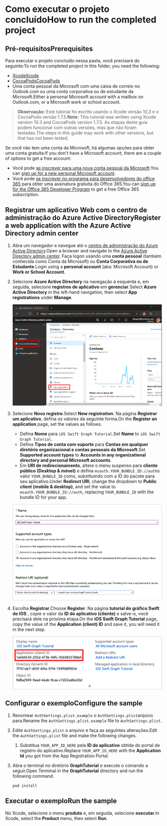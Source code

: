 # <a name="how-to-run-the-completed-project"></a><span data-ttu-id="925d7-101">Como executar o projeto concluído</span><span class="sxs-lookup"><span data-stu-id="925d7-101">How to run the completed project</span></span>

## <a name="prerequisites"></a><span data-ttu-id="925d7-102">Pré-requisitos</span><span class="sxs-lookup"><span data-stu-id="925d7-102">Prerequisites</span></span>

<span data-ttu-id="925d7-103">Para executar o projeto concluído nessa pasta, você precisará do seguinte:</span><span class="sxs-lookup"><span data-stu-id="925d7-103">To run the completed project in this folder, you need the following:</span></span>

- [<span data-ttu-id="925d7-104">Xcode</span><span class="sxs-lookup"><span data-stu-id="925d7-104">Xcode</span></span>](https://developer.apple.com/xcode/)
- [<span data-ttu-id="925d7-105">CocoaPods</span><span class="sxs-lookup"><span data-stu-id="925d7-105">CocoaPods</span></span>](https://cocoapods.org)
- <span data-ttu-id="925d7-106">Uma conta pessoal da Microsoft com uma caixa de correio no Outlook.com ou uma conta corporativa ou de estudante da Microsoft.</span><span class="sxs-lookup"><span data-stu-id="925d7-106">Either a personal Microsoft account with a mailbox on Outlook.com, or a Microsoft work or school account.</span></span>

> <span data-ttu-id="925d7-107">**Observação:** Este tutorial foi escrito usando o Xcode versão 10,3 e o CocoaPods versão 1.7.5.</span><span class="sxs-lookup"><span data-stu-id="925d7-107">**Note:** This tutorial was written using Xcode version 10.3 and CocoaPods version 1.7.5.</span></span> <span data-ttu-id="925d7-108">As etapas deste guia podem funcionar com outras versões, mas que não foram testadas.</span><span class="sxs-lookup"><span data-stu-id="925d7-108">The steps in this guide may work with other versions, but that has not been tested.</span></span>

<span data-ttu-id="925d7-109">Se você não tem uma conta da Microsoft, há algumas opções para obter uma conta gratuita:</span><span class="sxs-lookup"><span data-stu-id="925d7-109">If you don't have a Microsoft account, there are a couple of options to get a free account:</span></span>

- <span data-ttu-id="925d7-110">Você pode [se inscrever para uma nova conta pessoal da Microsoft](https://signup.live.com/signup?wa=wsignin1.0&rpsnv=12&ct=1454618383&rver=6.4.6456.0&wp=MBI_SSL_SHARED&wreply=https://mail.live.com/default.aspx&id=64855&cbcxt=mai&bk=1454618383&uiflavor=web&uaid=b213a65b4fdc484382b6622b3ecaa547&mkt=E-US&lc=1033&lic=1).</span><span class="sxs-lookup"><span data-stu-id="925d7-110">You can [sign up for a new personal Microsoft account](https://signup.live.com/signup?wa=wsignin1.0&rpsnv=12&ct=1454618383&rver=6.4.6456.0&wp=MBI_SSL_SHARED&wreply=https://mail.live.com/default.aspx&id=64855&cbcxt=mai&bk=1454618383&uiflavor=web&uaid=b213a65b4fdc484382b6622b3ecaa547&mkt=E-US&lc=1033&lic=1).</span></span>
- <span data-ttu-id="925d7-111">Você pode [se inscrever no programa para desenvolvedores do office 365](https://developer.microsoft.com/office/dev-program) para obter uma assinatura gratuita do Office 365.</span><span class="sxs-lookup"><span data-stu-id="925d7-111">You can [sign up for the Office 365 Developer Program](https://developer.microsoft.com/office/dev-program) to get a free Office 365 subscription.</span></span>

## <a name="register-a-web-application-with-the-azure-active-directory-admin-center"></a><span data-ttu-id="925d7-112">Registrar um aplicativo Web com o centro de administração do Azure Active Directory</span><span class="sxs-lookup"><span data-stu-id="925d7-112">Register a web application with the Azure Active Directory admin center</span></span>

1. <span data-ttu-id="925d7-113">Abra um navegador e navegue até o [centro de administração do Azure Active Directory](https://aad.portal.azure.com).</span><span class="sxs-lookup"><span data-stu-id="925d7-113">Open a browser and navigate to the [Azure Active Directory admin center](https://aad.portal.azure.com).</span></span> <span data-ttu-id="925d7-114">Faça logon usando uma **conta pessoal** (também conhecida como Conta da Microsoft) ou **Conta Corporativa ou de Estudante**.</span><span class="sxs-lookup"><span data-stu-id="925d7-114">Login using a **personal account** (aka: Microsoft Account) or **Work or School Account**.</span></span>

1. <span data-ttu-id="925d7-115">Selecione **Azure Active Directory** na navegação à esquerda e, em seguida, selecione **registros de aplicativo** em **gerenciar**.</span><span class="sxs-lookup"><span data-stu-id="925d7-115">Select **Azure Active Directory** in the left-hand navigation, then select **App registrations** under **Manage**.</span></span>

    ![<span data-ttu-id="925d7-116">Uma captura de tela dos registros de aplicativo</span><span class="sxs-lookup"><span data-stu-id="925d7-116">A screenshot of the App registrations</span></span> ](/tutorial/images/aad-portal-app-registrations.png)

1. <span data-ttu-id="925d7-117">Selecione **Novo registro**.</span><span class="sxs-lookup"><span data-stu-id="925d7-117">Select **New registration**.</span></span> <span data-ttu-id="925d7-118">Na página **Registrar um aplicativo**, defina os valores da seguinte forma.</span><span class="sxs-lookup"><span data-stu-id="925d7-118">On the **Register an application** page, set the values as follows.</span></span>

    - <span data-ttu-id="925d7-119">Defina **Nome** para `iOS Swift Graph Tutorial`.</span><span class="sxs-lookup"><span data-stu-id="925d7-119">Set **Name** to `iOS Swift Graph Tutorial`.</span></span>
    - <span data-ttu-id="925d7-120">Defina **Tipos de conta com suporte** para **Contas em qualquer diretório organizacional e contas pessoais da Microsoft**.</span><span class="sxs-lookup"><span data-stu-id="925d7-120">Set **Supported account types** to **Accounts in any organizational directory and personal Microsoft accounts**.</span></span>
    - <span data-ttu-id="925d7-121">Em **URI de redirecionamento**, altere o menu suspenso para **cliente público (Desktop & móvel)** e defina `msauth.YOUR_BUNDLE_ID://auth`o valor `YOUR_BUNDLE_ID` como, substituindo com a ID do pacote para seu aplicativo.</span><span class="sxs-lookup"><span data-stu-id="925d7-121">Under **Redirect URI**, change the dropdown to **Public client (mobile & desktop)**, and set the value to `msauth.YOUR_BUNDLE_ID://auth`, replacing `YOUR_BUNDLE_ID` with the bundle ID for your app.</span></span>

    ![Uma captura de tela da página registrar um aplicativo](/tutorial/images/aad-register-an-app.png)

1. <span data-ttu-id="925d7-123">Escolha **Registrar**.</span><span class="sxs-lookup"><span data-stu-id="925d7-123">Choose **Register**.</span></span> <span data-ttu-id="925d7-124">Na página **tutorial do gráfico Swift do IOS** , copie o valor da **ID do aplicativo (cliente)** e salve-o, você precisará dele na próxima etapa.</span><span class="sxs-lookup"><span data-stu-id="925d7-124">On the **iOS Swift Graph Tutorial** page, copy the value of the **Application (client) ID** and save it, you will need it in the next step.</span></span>

    ![Uma captura de tela da ID do aplicativo do novo registro de aplicativo](/tutorial/images/aad-application-id.png)

## <a name="configure-the-sample"></a><span data-ttu-id="925d7-126">Configurar o exemplo</span><span class="sxs-lookup"><span data-stu-id="925d7-126">Configure the sample</span></span>

1. <span data-ttu-id="925d7-127">Renomear `AuthSettings.plist.example` o `AuthSettings.plist`arquivo para.</span><span class="sxs-lookup"><span data-stu-id="925d7-127">Rename the `AuthSettings.plist.example` file to `AuthSettings.plist`.</span></span>
1. <span data-ttu-id="925d7-128">Edite `AuthSettings.plist` o arquivo e faça as seguintes alterações.</span><span class="sxs-lookup"><span data-stu-id="925d7-128">Edit the `AuthSettings.plist` file and make the following changes.</span></span>
    1. <span data-ttu-id="925d7-129">Substitua `YOUR_APP_ID_HERE` pela **ID do aplicativo** obtida do portal de registro do aplicativo.</span><span class="sxs-lookup"><span data-stu-id="925d7-129">Replace `YOUR_APP_ID_HERE` with the **Application Id** you got from the App Registration Portal.</span></span>
1. <span data-ttu-id="925d7-130">Abra o terminal no diretório **GraphTutorial** e execute o comando a seguir.</span><span class="sxs-lookup"><span data-stu-id="925d7-130">Open Terminal in the **GraphTutorial** directory and run the following command.</span></span>

    ```Shell
    pod install
    ```

## <a name="run-the-sample"></a><span data-ttu-id="925d7-131">Executar o exemplo</span><span class="sxs-lookup"><span data-stu-id="925d7-131">Run the sample</span></span>

<span data-ttu-id="925d7-132">No Xcode, selecione o menu **produto** e, em seguida, selecione **executar**.</span><span class="sxs-lookup"><span data-stu-id="925d7-132">In Xcode, select the **Product** menu, then select **Run**.</span></span>
